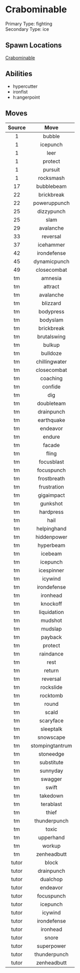 # Crabominable  
Primary Type: fighting  
Secondary Type: ice  
  
## Spawn Locations  
[Crabominable](/data/spawn_presets/crabominable.md)  
  
## Abilities  
  * hypercutter
  * ironfist
  * h:angerpoint
  
  
## Moves  
  
| Source | Move |  
|:---:|:---:|  
| 1 | bubble |  
| 1 | icepunch |  
| 1 | leer |  
| 1 | protect |  
| 1 | pursuit |  
| 1 | rocksmash |  
| 17 | bubblebeam |  
| 22 | brickbreak |  
| 22 | poweruppunch |  
| 25 | dizzypunch |  
| 25 | slam |  
| 29 | avalanche |  
| 33 | reversal |  
| 37 | icehammer |  
| 42 | irondefense |  
| 45 | dynamicpunch |  
| 49 | closecombat |  
| tm | amnesia |  
| tm | attract |  
| tm | avalanche |  
| tm | blizzard |  
| tm | bodypress |  
| tm | bodyslam |  
| tm | brickbreak |  
| tm | brutalswing |  
| tm | bulkup |  
| tm | bulldoze |  
| tm | chillingwater |  
| tm | closecombat |  
| tm | coaching |  
| tm | confide |  
| tm | dig |  
| tm | doubleteam |  
| tm | drainpunch |  
| tm | earthquake |  
| tm | endeavor |  
| tm | endure |  
| tm | facade |  
| tm | fling |  
| tm | focusblast |  
| tm | focuspunch |  
| tm | frostbreath |  
| tm | frustration |  
| tm | gigaimpact |  
| tm | gunkshot |  
| tm | hardpress |  
| tm | hail |  
| tm | helpinghand |  
| tm | hiddenpower |  
| tm | hyperbeam |  
| tm | icebeam |  
| tm | icepunch |  
| tm | icespinner |  
| tm | icywind |  
| tm | irondefense |  
| tm | ironhead |  
| tm | knockoff |  
| tm | liquidation |  
| tm | mudshot |  
| tm | mudslap |  
| tm | payback |  
| tm | protect |  
| tm | raindance |  
| tm | rest |  
| tm | return |  
| tm | reversal |  
| tm | rockslide |  
| tm | rocktomb |  
| tm | round |  
| tm | scald |  
| tm | scaryface |  
| tm | sleeptalk |  
| tm | snowscape |  
| tm | stompingtantrum |  
| tm | stoneedge |  
| tm | substitute |  
| tm | sunnyday |  
| tm | swagger |  
| tm | swift |  
| tm | takedown |  
| tm | terablast |  
| tm | thief |  
| tm | thunderpunch |  
| tm | toxic |  
| tm | upperhand |  
| tm | workup |  
| tm | zenheadbutt |  
| tutor | block |  
| tutor | drainpunch |  
| tutor | dualchop |  
| tutor | endeavor |  
| tutor | focuspunch |  
| tutor | icepunch |  
| tutor | icywind |  
| tutor | irondefense |  
| tutor | ironhead |  
| tutor | snore |  
| tutor | superpower |  
| tutor | thunderpunch |  
| tutor | zenheadbutt |  
  
